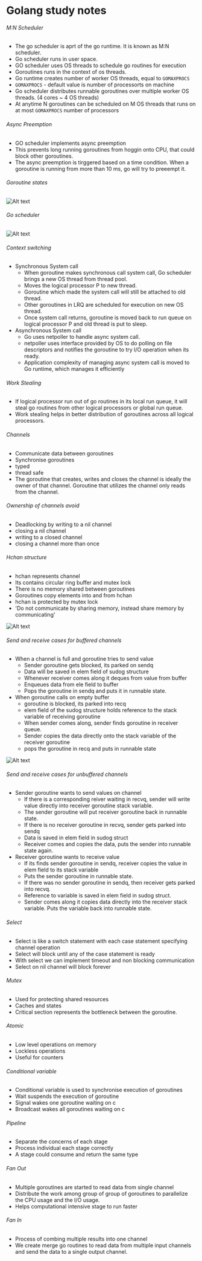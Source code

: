 # Golang study notes


###### M:N Scheduler
- The go scheduler is aprt of the go runtime. It is known as M:N scheduler.
- Go scheduler runs in user space.
- GO scheduler uses OS threads to schedule go routines for execution
- Goroutines runs in the context of os threads.
- Go runtime creates number of worker OS threads, equal to `GOMAXPROCS`
- `GOMAXPROCS` - default value is number of processorts on machine
- Go scheduler distributes runnable goroutines over multiple worker OS threads. (4 cores ~ 4 OS threads)
- At anytime N goroutines can be scheduled on M OS threads that runs on at most `GOMAXPROCS` number of processors


###### Async Preemption
- GO scheduler implements async preemption
- This prevents long running goroutines from hoggin onto CPU, that could block other goroutines.
- The async preemption is tirggered based on a time condition. When a goroutine is running from more than 10 ms, go will try to preeempt it. 


###### Goroutine states

![Alt text](attachments/goroutine_states.png?raw=true "")


###### Go scheduler

![Alt text](attachments/go_scheduler.jpg?raw=true "")


###### Context switching

- Synchronous System call 
    - When goroutine makes synchronous call system call, Go scheduler brings a new OS thread from thread pool.
    - Moves the logical processor P to new thread. 
    - Goroutine which made the system call will still be attached to old thread.
    - Other goroutines in LRQ are scheduled for execution on new OS thread.
    - Once system call returns, goroutine is moved back to run queue on logical processor P and old thread is put to sleep.
-  Asynchronous System call
    - Go uses netpoller to handle async system call.
    - netpoller uses interface provided by OS to do polling on file descriptors and notifies the goroutine to try I/O operation when its ready.
    - Application complexity of managing async system call is moved to Go runtime, which manages it efficiently

###### Work Stealing
- If logical processor run out of go routines in its local run queue, it will steal go routines from other logical processors or global run queue.
- Work stealing helps in better distribution of goroutines across all logical processors. 

###### Channels
- Communicate data between goroutines
- Synchronise goroutines
- typed
- thread safe
- The goroutine that creates, writes and closes the channel is ideally the owner of that channel. Goroutine that utilizes the channel only reads from the channel.

###### Ownership of channels avoid
- Deadlocking by writing to a nil channel
- closing a nil channel
- writing to a closed channel
- closing a channel more than once

###### Hchan structure
- hchan represents channel
- Its contains circular ring buffer and mutex lock
- There is no memory shared between goroutines
- Goroutines copy elements into and from hchan
- hchan is protected by mutex lock
- 'Do not communicate by sharing memory, instead share memory by communicating'

![Alt text](attachments/hchan.png?raw=true "")


###### Send and receive cases for buffered channels
- When a channel is full and goroutine tries to send value
    - Sender goroutine gets blocked, its parked on sendq
    - Data will be saved in elem field of sudog structure
    - Whenever receiver comes along it deques from value from buffer
    - Enqueues data from ele field to buffer
    - Pops the goroutine in sendq and puts it in runnable state. 
- When goroutine calls on empty buffer
    - goroutine is blocked, its parked into recq
    - elem field of the sudog structure holds reference to the stack variable of receiving goroutine
    - When sender comes along, sender finds goroutine in receiver queue. 
    - Sender copies the data directly onto the stack variable of the receiver goroutine
    - pops the goroutine in recq and puts in runnable state

![Alt text](attachments/senq_and_recq.png?raw=true "")

###### Send and receive cases for unbuffered channels
- Sender goroutine wants to send values on channel
    - If there is a corresponding reiver waiting in recvq, sender will write value directly into receiver goroutine stack variable.
    - The sender goroutine will put receiver goroutine back in runnable state.
    - If there is no receiver goroutine in recvq, sender gets parked into sendq
    - Data is saved in elem field in sudog struct
    - Receiver comes and copies the data, puts the sender into runnable state again. 
- Receiver goroutine wants to receive value
    - If its finds sender goroutine in sendq, receiver copies the value in elem field to its stack variable
    - Puts the sender goroutine in runnable state.
    - If there was no sender goroutine in sendq, then receiver gets parked into recvq.
    - Reference to variable is saved in elem field in sudog struct.
    - Sender comes along it copies data directly into the receiver stack variable. Puts the variable back into runnable state.
    
###### Select 
- Select is like a switch statement with each case statement specifying channel operation
- Select will block until any of the case statement is ready
- With select we can implement timeout and non blocking communication
- Select on nil channel will block forever

###### Mutex
- Used for protecting shared resources
- Caches and states
- Critical section represents the bottleneck between the goroutine.

###### Atomic 
- Low level operations on memory
- Lockless operations
- Useful for counters

###### Conditional variable
- Conditional variable is used to synchronise execution of goroutines
- Wait suspends the execution of goroutine
- Signal wakes one goroutine waiting on c
- Broadcast wakes all goroutines waiting on c


###### Pipeline
- Separate the concerns of each stage
- Process individual each stage correctly 
- A stage could consume and return the same type


###### Fan Out 
- Multiple goroutines are started to read data from single channel
- Distribute the work among group of group of goroutines to parallelize the CPU usage and the I/O usage.
- Helps computational intensive stage to run faster


###### Fan In
- Process of combing multiple results into one channel
- We create merge go routines to read data from multiple input channels and send the data to a single output channel. 
